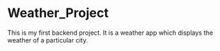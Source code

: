 # Weather_Project
This is my first backend project.
It is a weather app which displays the weather of a particular city.
